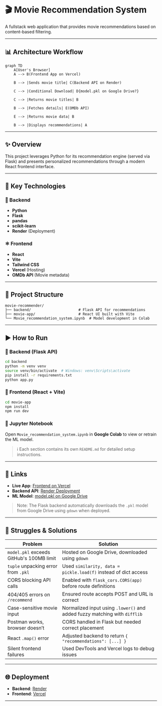 # 🎬 Movie Recommendation System

A fullstack web application that provides movie recommendations based on content-based filtering.

---

## 📊 Architecture Workflow

```mermaid
graph TD
    A[User's Browser]
    A --> B(Frontend App on Vercel)
    
    B --> |Sends movie title| C(Backend API on Render)
    
    C --> |Conditional Download| D{model.pkl on Google Drive?}
    
    C --> |Returns movie titles| B
    
    B --> |Fetches details| E(OMDb API)
    
    E --> |Returns movie data| B
    
    B --> |Displays recommendations| A
```

---

## ✨ Overview

This project leverages Python for its recommendation engine (served via Flask) and presents personalized recommendations through a modern React frontend interface.

---

## 🚀 Key Technologies

### 🐍 Backend
- **Python**
- **Flask**
- **pandas**
- **scikit-learn**
- **Render** (Deployment)

### ⚛️ Frontend
- **React**
- **Vite**
- **Tailwind CSS**
- **Vercel** (Hosting)
- **OMDb API** (Movie metadata)

---

## 📁 Project Structure

```
movie-recommender/
├── backend/                      # Flask API for recommendations
├── movie-app/                    # React UI built with Vite
└── Movie_recommendation_system.ipynb  # Model development in Colab
```

---

## ▶️ How to Run

### 🧠 Backend (Flask API)
```bash
cd backend
python -m venv venv
source venv/bin/activate  # Windows: venv\Scripts\activate
pip install -r requirements.txt
python app.py
```

### 🎨 Frontend (React + Vite)
```bash
cd movie-app
npm install
npm run dev
```

### 📓 Jupyter Notebook
Open `Movie_recommendation_system.ipynb` in **Google Colab** to view or retrain the ML model.

> ℹ️ Each section contains its own `README.md` for detailed setup instructions.

---

## 🔗 Links

- **Live App**: [Frontend on Vercel](https://movie-recommender-nu-three.vercel.app)
- **Backend API**: [Render Deployment](https://movie-recommender-bit5.onrender.com)
- **ML Model**: [model.pkl on Google Drive](https://drive.google.com/file/d/1sGPdOb3SJLy7TzSn5ULYVKQplsR0tLpk/view)

> Note: The Flask backend automatically downloads the `.pkl` model from Google Drive using `gdown` when deployed.

---

## 🚧 Struggles & Solutions

| Problem | Solution |
|--------|----------|
| `model.pkl` exceeds GitHub's 100MB limit | Hosted on Google Drive, downloaded using `gdown` |
| `tuple` unpacking error from `.pkl` | Used `similarity, data = pickle.load(f)` instead of dict access |
| CORS blocking API calls | Enabled with `flask_cors.CORS(app)` before route definitions |
| 404/405 errors on `/recommend` | Ensured route accepts POST and URL is correct |
| Case-sensitive movie input | Normalized input using `.lower()` and added fuzzy matching with `difflib` |
| Postman works, browser doesn’t | CORS handled in Flask but needed correct placement |
| React `.map()` error | Adjusted backend to return `{ "recommendations": [...] }` |
| Silent frontend failures | Used DevTools and Vercel logs to debug issues |

---

## 🌐 Deployment

- **Backend**: [Render](https://render.com/)
- **Frontend**: [Vercel](https://vercel.com/)

---
